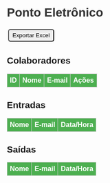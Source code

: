 <html lang="pt-BR">
<head>
  <meta charset="UTF-8" />
  <meta name="viewport" content="width=device-width, initial-scale=1.0" />
  <title>Ponto Eletrônico</title>
  <script type="module">
    // ======= CONFIG FIREBASE =======
    import { initializeApp } from "https://www.gstatic.com/firebasejs/10.12.0/firebase-app.js";
    import {
      getFirestore, collection, getDocs, addDoc, updateDoc,
      deleteDoc, doc, query, orderBy
    } from "https://www.gstatic.com/firebasejs/10.12.0/firebase-firestore.js";
    const firebaseConfig = {
      apiKey: "AIzaSyCpBiFzqOod4K32cWMr5hfx13fw6LGcPVY",
      authDomain: "ponto-eletronico-f35f9.firebaseapp.com",
      projectId: "ponto-eletronico-f35f9",
      storageBucket: "ponto-eletronico-f35f9.firebasestorage.app",
      messagingSenderId: "208638350255",
      appId: "1:208638350255:web:63d016867a67575b5e155a"
    };
    const app = initializeApp(firebaseConfig);
    const db = getFirestore(app);
    // ======= LOGIN POR SENHA =======
    const senha = prompt("Digite a senha de acesso:");
    if (senha !== "02072007") {
      alert("Senha incorreta!");
      document.body.innerHTML = "<h2>Acesso negado!</h2>";
      throw new Error("Acesso negado");
    }
    // ======= ELEMENTOS =======
    const tabela = document.getElementById("tabela-colaboradores");
    const entradaTabela = document.getElementById("tabela-entradas");
    const saidaTabela = document.getElementById("tabela-saidas");
    const colaboradoresRef = collection(db, "colaboradores");
    const registrosRef = collection(db, "registros");
    // ======= FUNÇÕES =======
    async function carregarColaboradores() {
      const q = query(colaboradoresRef, orderBy("nome"));
      const snapshot = await getDocs(q);
      const lista = [];
      snapshot.forEach(docSnap => {
        lista.push({ id: docSnap.id, ...docSnap.data() });
      });
      // Reordena IDs numéricos
      lista.sort((a, b) => a.nome.localeCompare(b.nome));
      for (let i = 0; i < lista.length; i++) {
        lista[i].id_num = i + 1;
        await updateDoc(doc(db, "colaboradores", lista[i].id), { id_num: i + 1 });
      }
      tabela.innerHTML = "";
      lista.forEach(colab => {
        const tr = document.createElement("tr");
        tr.innerHTML = `
          <td>${colab.id_num}</td>
          <td>${colab.nome}</td>
          <td>${colab.email || ""}</td>
          <td>
            <button onclick="registrarEntrada('${colab.id}', '${colab.nome}', '${colab.email || ""}')">Entrada</button>
            <button onclick="registrarSaida('${colab.id}', '${colab.nome}', '${colab.email || ""}')">Saída</button>
            <button onclick="editarColaborador('${colab.id}', '${colab.nome}', '${colab.email || ""}')">Editar</button>
            <button onclick="excluirColaborador('${colab.id}')">Excluir</button>
          </td>
        `;
        tabela.appendChild(tr);
      });
    }
    // Registrar entrada
    window.registrarEntrada = async (id, nome, email) => {
      await addDoc(registrosRef, {
        colaboradorId: id,
        nome,
        email,
        tipo: "Entrada",
        data: new Date().toLocaleString()
      });
      carregarRegistros();
    };
    // Registrar saída
    window.registrarSaida = async (id, nome, email) => {
      await addDoc(registrosRef, {
        colaboradorId: id,
        nome,
        email,
        tipo: "Saída",
        data: new Date().toLocaleString()
      });
      carregarRegistros();
    };
    // Editar colaborador
    window.editarColaborador = async (id, nome, email) => {
      const novoNome = prompt("Novo nome:", nome);
      const novoEmail = prompt("Novo e-mail:", email);
      if (novoNome && novoEmail) {
        await updateDoc(doc(db, "colaboradores", id), {
          nome: novoNome,
          email: novoEmail
        });
        carregarColaboradores();
      }
    };
    // Excluir colaborador
    window.excluirColaborador = async (id) => {
      if (confirm("Deseja excluir este colaborador?")) {
        await deleteDoc(doc(db, "colaboradores", id));
        carregarColaboradores();
      }
    };
    // Carregar registros
    async function carregarRegistros() {
      const snapshot = await getDocs(registrosRef);
      const entradas = [];
      const saidas = [];
      snapshot.forEach(d => {
        const data = d.data();
        if (data.tipo === "Entrada") entradas.push(data);
        else if (data.tipo === "Saída") saidas.push(data);
      });
      entradaTabela.innerHTML = "";
      saidaTabela.innerHTML = "";
      entradas.sort((a, b) => a.nome.localeCompare(b.nome));
      saidas.sort((a, b) => a.nome.localeCompare(b.nome));
      entradas.forEach(r => {
        const tr = document.createElement("tr");
        tr.innerHTML = `<td>${r.nome}</td><td>${r.email}</td><td>${r.data}</td>`;
        entradaTabela.appendChild(tr);
      });
      saidas.forEach(r => {
        const tr = document.createElement("tr");
        tr.innerHTML = `<td>${r.nome}</td><td>${r.email}</td><td>${r.data}</td>`;
        saidaTabela.appendChild(tr);
      });
    }
    // Exportar Excel
    window.exportarExcel = async () => {
      const XLSX = await import("https://cdn.sheetjs.com/xlsx-0.20.0/package/xlsx.mjs");
      const wb = XLSX.utils.book_new();
      // Entradas
      const entradasData = [["Nome", "E-mail", "Data/Hora"]];
      entradaTabela.querySelectorAll("tr").forEach(tr => {
        const tds = tr.querySelectorAll("td");
        if (tds.length) entradasData.push([tds[0].innerText, tds[1].innerText, tds[2].innerText]);
      });
      const ws1 = XLSX.utils.aoa_to_sheet(entradasData);
      XLSX.utils.book_append_sheet(wb, ws1, "Entradas");
      // Saídas
      const saidasData = [["Nome", "E-mail", "Data/Hora"]];
      saidaTabela.querySelectorAll("tr").forEach(tr => {
        const tds = tr.querySelectorAll("td");
        if (tds.length) saidasData.push([tds[0].innerText, tds[1].innerText, tds[2].innerText]);
      });
      const ws2 = XLSX.utils.aoa_to_sheet(saidasData);
      XLSX.utils.book_append_sheet(wb, ws2, "Saídas");
      XLSX.writeFile(wb, "Ponto_Eletronico.xlsx");
    };
    // Inicialização
    carregarColaboradores();
    carregarRegistros();
  </script>
  <style>
    body { font-family: Arial; margin: 30px; }
    table { width: 100%; border-collapse: collapse; margin-top: 15px; }
    th, td { border: 1px solid #ccc; padding: 6px; text-align: center; }
    th { background: #4CAF50; color: white; }
    button { margin: 3px; padding: 5px 8px; cursor: pointer; border-radius: 5px; }
    h1 { color: #333; }
    .botoes { margin-bottom: 10px; }
  </style>
</head>

<body>
  <h1>Ponto Eletrônico</h1>
  <div class="botoes">
    <button onclick="exportarExcel()">Exportar Excel</button>
  </div>

  <h2>Colaboradores</h2>
  <table>
    <thead>
      <tr><th>ID</th><th>Nome</th><th>E-mail</th><th>Ações</th></tr>
    </thead>
    <tbody id="tabela-colaboradores"></tbody>
  </table>

  <h2>Entradas</h2>
  <table>
    <thead><tr><th>Nome</th><th>E-mail</th><th>Data/Hora</th></tr></thead>
    <tbody id="tabela-entradas"></tbody>
  </table>

  <h2>Saídas</h2>
  <table>
    <thead><tr><th>Nome</th><th>E-mail</th><th>Data/Hora</th></tr></thead>
    <tbody id="tabela-saidas"></tbody>
  </table>
</body>
</html>
